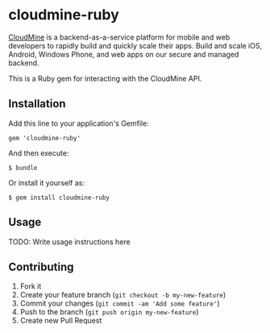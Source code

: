 cloudmine-ruby
==============

[CloudMine](https://cloudmine.me) is a backend-as-a-service platform for
mobile and web developers to rapidly build and quickly scale their apps.
Build and scale iOS, Android, Windows Phone, and web apps on our secure
and managed backend.

This is a Ruby gem for interacting with the CloudMine API.

## Installation

Add this line to your application's Gemfile:

    gem 'cloudmine-ruby'

And then execute:

    $ bundle

Or install it yourself as:

    $ gem install cloudmine-ruby

## Usage

TODO: Write usage instructions here

## Contributing

1. Fork it
2. Create your feature branch (`git checkout -b my-new-feature`)
3. Commit your changes (`git commit -am 'Add some feature'`)
4. Push to the branch (`git push origin my-new-feature`)
5. Create new Pull Request

